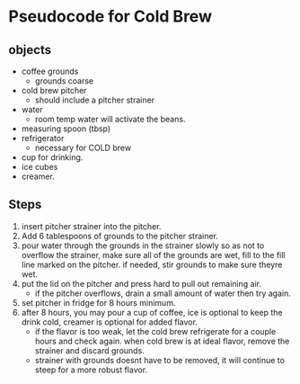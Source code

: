 # Pseudocode for Cold Brew #

## objects ##

* coffee grounds
    - grounds coarse
* cold brew pitcher
    - should include a pitcher strainer
* water
    - room temp water will activate the beans.
* measuring spoon (tbsp)
* refrigerator
    - necessary for COLD brew
* cup for drinking.
* ice cubes
* creamer.

## Steps ##

1. insert pitcher strainer into the pitcher.
2. Add 6 tablespoons of grounds to the pitcher strainer.
3. pour water through the grounds in the strainer slowly so as not to overflow the strainer, make sure all of the grounds are wet, fill to the fill line marked on the pitcher. if needed, stir grounds to make sure theyre wet.
4. put the lid on the pitcher and press hard to pull out remaining air.
    * if the pitcher overflows, drain a small amount of water then try again.
5. set pitcher in fridge for 8 hours minimum.
6. after 8 hours, you may pour a cup of coffee, ice is optional to keep the drink cold, creamer is optional for added flavor.
    * if the flavor is too weak, let the cold brew refrigerate for a couple hours and check again. when cold brew is at ideal flavor, remove the strainer and discard grounds.
    * strainer with grounds doesnt have to be removed, it will continue to steep for a more robust flavor.
